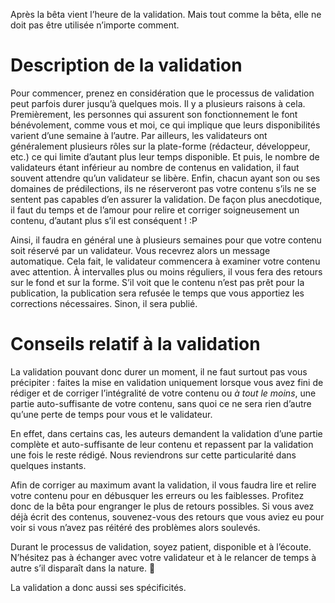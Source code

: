Après la bêta vient l’heure de la validation. Mais tout comme la bêta, elle ne doit pas être utilisée n’importe comment. 

# Description de la validation

Pour commencer, prenez en considération que le processus de validation peut parfois durer jusqu’à quelques mois. Il y a plusieurs raisons à cela. Premièrement, les personnes qui assurent son fonctionnement le font bénévolement, comme vous et moi, ce qui implique que leurs disponibilités varient d’une semaine à l’autre. Par ailleurs, les validateurs ont généralement plusieurs rôles sur la plate-forme (rédacteur, développeur, etc.) ce qui limite d’autant plus leur temps disponible. Et puis, le nombre de validateurs étant inférieur au nombre de contenus en validation, il faut souvent attendre qu’un validateur se libère. Enfin, chacun ayant son ou ses domaines de prédilections, ils ne réserveront pas votre contenu s’ils ne se sentent pas capables d’en assurer la validation. De façon plus anecdotique, il faut du temps et de l’amour pour relire et corriger soigneusement un contenu, d’autant plus s’il est conséquent ! :P

Ainsi, il faudra en général une à plusieurs semaines pour que votre contenu soit réservé par un validateur. Vous recevrez alors un message automatique. Cela fait, le validateur commencera à examiner votre contenu avec attention. À intervalles plus ou moins réguliers, il vous fera des retours sur le fond et sur la forme. S’il voit que le contenu n’est pas prêt pour la publication, la publication sera refusée le temps que vous apportiez les corrections nécessaires. Sinon, il sera publié.

# Conseils relatif à la validation

La validation pouvant donc durer un moment, il ne faut surtout pas vous précipiter : faites la mise en validation uniquement lorsque vous avez fini de rédiger et de corriger l’intégralité de votre contenu ou *à tout le moins*, une partie auto-suffisante de votre contenu, sans quoi ce ne sera rien d’autre qu’une perte de temps pour vous et le validateur. 

En effet, dans certains cas, les auteurs demandent la validation d’une partie complète et auto-suffisante de leur contenu et repassent par la validation une fois le reste rédigé. Nous reviendrons sur cette particularité dans quelques instants.

Afin de corriger au maximum avant la validation, il vous faudra lire et relire votre contenu pour en débusquer les erreurs ou les faiblesses. Profitez donc de la bêta pour engranger le plus de retours possibles. Si vous avez déjà écrit des contenus, souvenez-vous des retours que vous aviez eu pour voir si vous n’avez pas réitéré des problèmes alors soulevés. 

Durant le processus de validation, soyez patient, disponible et à l’écoute. N’hésitez pas à échanger avec votre validateur et à le relancer de temps à autre s’il disparaît dans la nature. :ninja:

La validation a donc aussi ses spécificités.